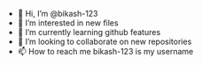 - 👋 Hi, I’m @bikash-123
- 👀 I’m interested in new files  
- 🌱 I’m currently learning github features
- 💞️ I’m looking to collaborate on new repositories
- 📫 How to reach me bikash-123 is my username

<!---
bikash-123/bikash-123 is a ✨ special ✨ repository because its `README.md` (this file) appears on your GitHub profile.
You can click the Preview link to take a look at your changes.
--->
